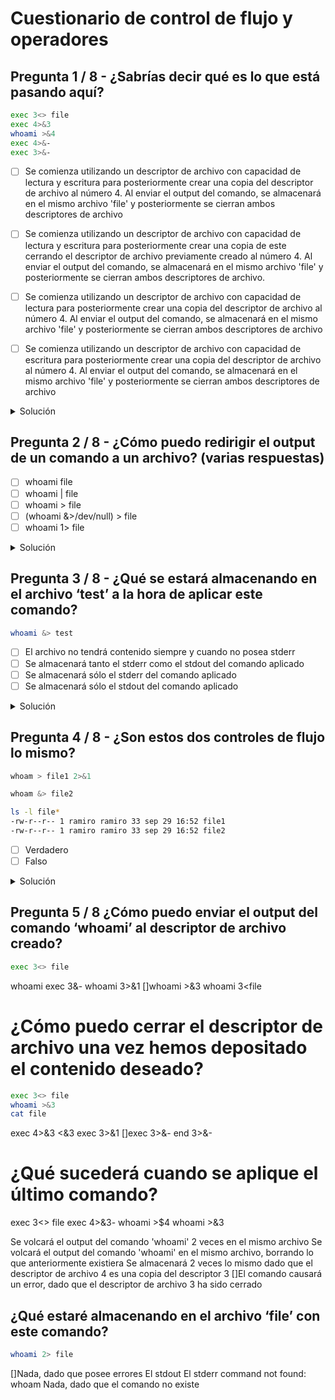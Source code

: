 # Cuestionario de control de flujo y operadores

## Pregunta 1 / 8 - ¿Sabrías decir qué es lo que está pasando aquí?

```bash
exec 3<> file
exec 4>&3
whoami >&4
exec 4>&-
exec 3>&-
```

- [ ] Se comienza utilizando un descriptor de archivo con capacidad de lectura y escritura para posteriormente crear una copia del descriptor de archivo al número 4. Al enviar el output del comando, se almacenará en el mismo archivo 'file' y posteriormente se cierran ambos descriptores de archivo

- [ ] Se comienza utilizando un descriptor de archivo con capacidad de lectura y escritura para posteriormente crear una copia de este cerrando el descriptor de archivo previamente creado al número 4. Al enviar el output del comando, se almacenará en el mismo archivo 'file' y posteriormente se cierran ambos descriptores de archivo.

- [ ] Se comienza utilizando un descriptor de archivo con capacidad de lectura para posteriormente crear una copia del descriptor de archivo al número 4. Al enviar el output del comando, se almacenará en el mismo archivo 'file' y posteriormente se cierran ambos descriptores de archivo

- [ ] Se comienza utilizando un descriptor de archivo con capacidad de escritura para posteriormente crear una copia del descriptor de archivo al número 4. Al enviar el output del comando, se almacenará en el mismo archivo 'file' y posteriormente se cierran ambos descriptores de archivo

<details>
<summary>Solución</summary>
  
- [x] Se comienza utilizando un descriptor de archivo con capacidad de lectura y escritura para posteriormente crear una copia del descriptor de archivo al número 4. Al enviar el output del comando, se almacenará en el mismo archivo 'file' y posteriormente se cierran ambos descriptores de archivo

   >La operación `exec 4>&3` crea un descriptor de archivo `4` el cual actúa como copia del descriptor de archivo `3`. En caso de haber querido cerrar el primer descriptor tras establecer la copia, podríamos haber hecho `exec 4>&3-`.
   
</details>

## Pregunta 2 / 8 - ¿Cómo puedo redirigir el output de un comando a un archivo? **(varias respuestas)**

- [ ] whoami file
- [ ] whoami | file
- [ ] whoami > file
- [ ] (whoami &>/dev/null) > file
- [ ] whoami 1> file

<details>
<summary>Solución</summary>
  
- [x] whoami > file

   >Este comando redirige el standard output (`stdout`) a un archivo.

- [ ] (whoami &>/dev/null) > file

   >Si no hubieran habido unos paréntesis, pese a no ver el output por consola, este habría sido almacenado en el archivo, pero al llevar el paréntesis lo que rediriges al archivo file es el output de ese comando ejecutado a nivel de sistema, que es un vacío, no teniendo por tanto ningún contenido el archivo `file`. Esta respuesta es incorrecta.

- [x] whoami 1> file

   > El valor 1 corresponde al descriptor de archivo por defecto para stdout, por lo tanto estaremos redirigiendo mismamente el output del comando.

</details>

## Pregunta 3 / 8 - ¿Qué se estará almacenando en el archivo ‘test’ a la hora de aplicar este comando?

```bash
whoami &> test
```

- [ ] El archivo no tendrá contenido siempre y cuando no posea stderr
- [ ] Se almacenará tanto el stderr como el stdout del comando aplicado
- [ ] Se almacenará sólo el stderr del comando aplicado
- [ ] Se almacenará sólo el stdout del comando aplicado

<details>
<summary>Solución</summary>
  
- [x] Se almacenará tanto el stderr como el stdout del comando aplicado

   >El control de flujo `&>` sirve para redirigir tanto el stderr como el `stdout` a un archivo. Otra forma de representar este mismo control de flujo sería con `> test 2>&1`

</details>

## Pregunta 4 / 8 - ¿Son estos dos controles de flujo lo mismo?

```bash
whoam > file1 2>&1

whoam &> file2

ls -l file*
-rw-r--r-- 1 ramiro ramiro 33 sep 29 16:52 file1
-rw-r--r-- 1 ramiro ramiro 33 sep 29 16:52 file2
```

- [ ] Verdadero
- [ ] Falso

<details>
<summary>Solución</summary>
  
- [x] Verdadero

   >Recuerda que el uso del operador `&>` sirve para indicar que tanto el `stderr` como el stdout va a ser redirigido a un archivo, igual que la instrucción que está previamente definida.

</details>


## Pregunta 5 / 8 ¿Cómo puedo enviar el output del comando ‘whoami’ al descriptor de archivo creado?

```bash
exec 3<> file
```


whoami exec 3&-
whoami 3>&1
[]whoami >&3
whoami 3<file

# ¿Cómo puedo cerrar el descriptor de archivo una vez hemos depositado el contenido deseado?


```bash
exec 3<> file
whoami >&3
cat file
```

exec 4>&3
<&3
exec 3>&1
[]exec 3>&-
end 3>&-

# ¿Qué sucederá cuando se aplique el último comando?

exec 3<> file
exec 4>&3-
whoami >$4
whoami >&3


Se volcará el output del comando 'whoami' 2 veces en el mismo archivo
Se volcará el output del comando 'whoami' en el mismo archivo, borrando lo que anteriormente existiera
Se almacenará 2 veces lo mismo dado que el descriptor de archivo 4 es una copia del descriptor 3
[]El comando causará un error, dado que el descriptor de archivo 3 ha sido cerrado

## ¿Qué estaré almacenando en el archivo ‘file’ con este comando?

```bash
whoami 2> file
```

[]Nada, dado que posee errores
El stdout
El stderr
command not found: whoam
Nada, dado que el comando no existe